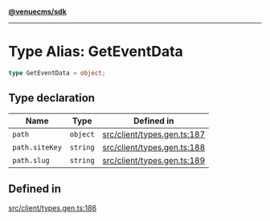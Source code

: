 [**@venuecms/sdk**](../Index.md)

***

# Type Alias: GetEventData

```ts
type GetEventData = object;
```

## Type declaration

| Name | Type | Defined in |
| ------ | ------ | ------ |
| `path` | `object` | [src/client/types.gen.ts:187](https://github.com/venuecms/sdk/blob/f00451b8a27a69349a724b38e003e82c432884fc/src/client/types.gen.ts#L187) |
| `path.siteKey` | `string` | [src/client/types.gen.ts:188](https://github.com/venuecms/sdk/blob/f00451b8a27a69349a724b38e003e82c432884fc/src/client/types.gen.ts#L188) |
| `path.slug` | `string` | [src/client/types.gen.ts:189](https://github.com/venuecms/sdk/blob/f00451b8a27a69349a724b38e003e82c432884fc/src/client/types.gen.ts#L189) |

## Defined in

[src/client/types.gen.ts:186](https://github.com/venuecms/sdk/blob/f00451b8a27a69349a724b38e003e82c432884fc/src/client/types.gen.ts#L186)
